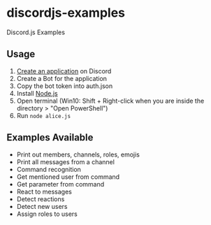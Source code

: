 # discordjs-examples
 Discord.js Examples

## Usage

1. [Create an application](https://discord.com/developers/applications) on Discord
1. Create a Bot for the application
1. Copy the bot token into auth.json
1. Install [Node.js](https://nodejs.org/en/)
1. Open terminal (Win10: Shift + Right-click when you are inside the directory > "Open PowerShell")
1. Run `node alice.js`

## Examples Available

* Print out members, channels, roles, emojis
* Print all messages from a channel
* Command recognition
* Get mentioned user from command
* Get parameter from command
* React to messages
* Detect reactions
* Detect new users
* Assign roles to users

